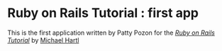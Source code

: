# Ruby on Rails  Tutorial : first app

This is the first application written by Patty Pozon for the [*Ruby on Rails Tutorial*](http://railstutorial.org/) by [Michael Hartl](http://michaelhartl.com)
